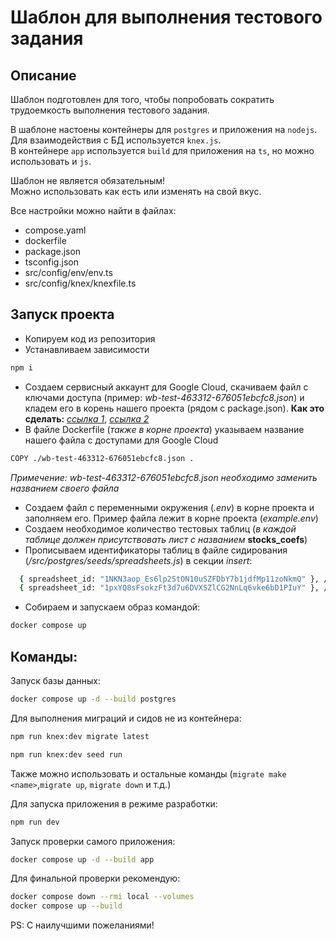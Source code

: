 # Шаблон для выполнения тестового задания

## Описание

Шаблон подготовлен для того, чтобы попробовать сократить трудоемкость выполнения тестового задания.

В шаблоне настоены контейнеры для `postgres` и приложения на `nodejs`.  
Для взаимодействия с БД используется `knex.js`.  
В контейнере `app` используется `build` для приложения на `ts`, но можно использовать и `js`.

Шаблон не является обязательным!\
Можно использовать как есть или изменять на свой вкус.

Все настройки можно найти в файлах:

- compose.yaml
- dockerfile
- package.json
- tsconfig.json
- src/config/env/env.ts
- src/config/knex/knexfile.ts

## Запуск проекта

- Копируем код из репозитория
- Устанавливаем зависимости

```bash
npm i
```

- Создаем сервисный аккаунт для Google Cloud, скачиваем файл с ключами доступа (пример: _wb-test-463312-676051ebcfc8.json_) и кладем его в корень нашего проекта (рядом с package.json).
  **Как это сделать:** _[ссылка 1](https://habr.com/ru/articles/575160/)_, _[ссылка 2](https://azzrael.ru/google-cloud-platform-create-app)_
- В файле Dockerfile (_также в корне проекта_) указываем название нашего файла с доступами для Google Cloud

```bash
COPY ./wb-test-463312-676051ebcfc8.json .
```

_Примечение: wb-test-463312-676051ebcfc8.json необходимо заменить названием своего файла_

- Создаем файл с переменными окружения (_.env_) в корне проекта и заполняем его. Пример файла лежит в корне проекта (_example.env_)
- Создаем необходимое количество тестовых таблиц (_в каждой таблице должен присутствовать лист с названием_ **stocks_coefs**)
- Прописываем идентификаторы таблиц в файле сидирования (_/src/postgres/seeds/spreadsheets.js_) в секции _insert_:

```bash
  { spreadsheet_id: "1NKN3aop_Es6lp2StON10uSZFDbY7b1jdfMp11zoNkmQ" }, // ID таблицы 1
  { spreadsheet_id: "1pxYQ8sFsokzFt3d7u6DVXSZlCG2NnLq6vke6bD1PIuY" }, // ID таблицы 2 и т.д.
```

- Собираем и запускаем образ командой:

```bash
docker compose up
```

## Команды:

Запуск базы данных:

```bash
docker compose up -d --build postgres
```

Для выполнения миграций и сидов не из контейнера:

```bash
npm run knex:dev migrate latest
```

```bash
npm run knex:dev seed run
```

Также можно использовать и остальные команды (`migrate make <name>`,`migrate up`, `migrate down` и т.д.)

Для запуска приложения в режиме разработки:

```bash
npm run dev
```

Запуск проверки самого приложения:

```bash
docker compose up -d --build app
```

Для финальной проверки рекомендую:

```bash
docker compose down --rmi local --volumes
docker compose up --build
```

PS: С наилучшими пожеланиями!
